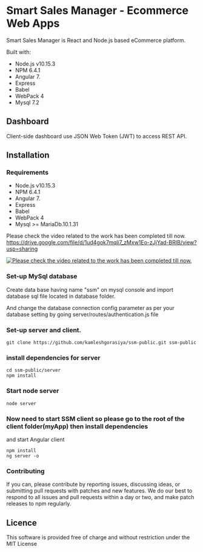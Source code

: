 # Smart Sales Manager - Ecommerce  Web Apps

Smart Sales Manager is React and Node.js based eCommerce platform.

Built with:
* Node.js v10.15.3
* NPM 6.4.1
* Angular 7.
* Express
* Babel
* WebPack 4
* Mysql 7.2

## Dashboard
Client-side dashboard use JSON Web Token (JWT) to access REST API.


## Installation



### Requirements
* Node.js v10.15.3
* NPM 6.4.1
* Angular 7.
* Express
* Babel
* WebPack 4
* Mysql >= MariaDb.10.1.31

Please check the video related to the work has been completed till now.
https://drive.google.com/file/d/1ud4gok7mqli7_zMxw1Eo-zJjYad-BRIB/view?usp=sharing

[![Please check the video related to the work has been completed till now.](https://drive.google.com/file/d/1ud4gok7mqli7_zMxw1Eo-zJjYad-BRIB/view?usp=sharing)](https://drive.google.com/file/d/1ud4gok7mqli7_zMxw1Eo-zJjYad-BRIB/view?usp=sharing)
### Set-up MySql database

Create data base having name "ssm" on mysql console and import database sql file located in database folder.

And change the database connection config parameter as per your database setting by going server/routes/authentication.js file

### Set-up server and client.

```shell 
git clone https://github.com/kamleshgorasiya/ssm-public.git ssm-public
```
### install dependencies for server

```shell
cd ssm-public/server
npm install
```
### Start node server

```shell
node server
```
### Now need to start SSM client so please go to the root of the client folder(myApp) then install dependencies
and start Angular client

```shell
npm install
ng server -o
```


### Contributing

If you can, please contribute by reporting issues, discussing ideas, or submitting pull requests with patches and new features. We do our best to respond to all issues and pull requests within a day or two, and make patch releases to npm regularly.


## Licence

This software is provided free of charge and without restriction under the MIT License